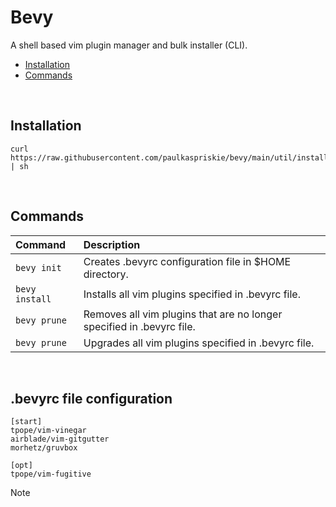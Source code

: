 # Bevy
A shell based vim plugin manager and bulk installer (CLI).
- [Installation](#installation)
- [Commands](#commands)

<br/>

## Installation
```shell
curl https://raw.githubusercontent.com/paulkaspriskie/bevy/main/util/install.sh | sh
```

<br/>

## Commands
| Command | Description |
| :------ | :---------- |
| `bevy init` | Creates .bevyrc configuration file in $HOME directory. |
| `bevy install` | Installs all vim plugins specified in .bevyrc file. |
| `bevy prune` | Removes all vim plugins that are no longer specified in .bevyrc file. |
| `bevy prune` | Upgrades all vim plugins specified in .bevyrc file. |

<br/>

## .bevyrc file configuration
```
[start]
tpope/vim-vinegar
airblade/vim-gitgutter
morhetz/gruvbox

[opt]
tpope/vim-fugitive
```

> [!NOTE]